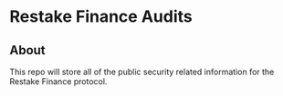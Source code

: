 # Restake Finance Audits
## About
This repo will store all of the public security related information for the Restake Finance protocol.
